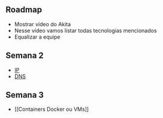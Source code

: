 ## Roadmap

- Mostrar vídeo do Akita
- Nesse vídeo vamos listar todas tecnologias mencionados
- Equalizar a equipe

## Semana 2

- [IP](./IP/IP.md)
- [DNS](DNS.md)

## Semana 3

- [[Containers Docker ou VMs]]
